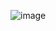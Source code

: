 ![image](https://user-images.githubusercontent.com/42132857/83972465-e4f9f480-a8fd-11ea-858e-f9b7c8eb6c1c.png)

